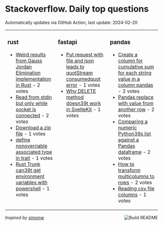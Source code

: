 # Stackoverflow. Daily top questions 

Automatically updates via GitHub Action, last update: <!-- date starts -->2024-02-20<!-- date ends -->


<table><tr><td valign="top" width="33%">

### rust
<!-- rust starts -->
* [Weird results from Gauss Jordan Elimination implementation in Rust](https://stackoverflow.com/questions/78029511/weird-results-from-gauss-jordan-elimination-implementation-in-rust) - 2 votes
* [Read from stdin but only while socket is connected](https://stackoverflow.com/questions/78021629/read-from-stdin-but-only-while-socket-is-connected) - 2 votes
* [Download a zip file](https://stackoverflow.com/questions/78024015/download-a-zip-file) - 1 votes
* [define nonoverriable associated type in trait](https://stackoverflow.com/questions/78018140/define-non-overriable-associated-type-in-trait) - 1 votes
* [Rust Trunk can39t get environment variables with powershell](https://stackoverflow.com/questions/78024649/rust-trunk-cant-get-environment-variables-with-powershell) - 1 votes
<!-- rust ends -->
</td><td valign="top" width="34%">


### fastapi
<!-- fastapi starts -->
* [Put request with file and json leads to quotStream consumedquot error](https://stackoverflow.com/questions/78028590/put-request-with-file-and-json-leads-to-stream-consumed-error) - 1 votes
* [Why DELETE method doesn39t work in SvelteKit](https://stackoverflow.com/questions/78026607/why-delete-method-doesnt-work-in-sveltekit) - 1 votes
<!-- fastapi ends -->
</td><td valign="top" width="34%">


### pandas
<!-- pandas starts -->
* [Create a column for cumulative sum for each string value in a column pandas](https://stackoverflow.com/questions/78025976/create-a-column-for-cumulative-sum-for-each-string-value-in-a-column-pandas) - 2 votes
* [Pandas replace with value from another row](https://stackoverflow.com/questions/78020832/pandas-replace-with-value-from-another-row) - 2 votes
* [Comparing a numeric Python39s list against a Pandas dataframe](https://stackoverflow.com/questions/78020461/comparing-a-numeric-pythons-list-against-a-pandas-dataframe) - 2 votes
* [How to transform multicolumns to rows](https://stackoverflow.com/questions/78018799/how-to-transform-multi-columns-to-rows) - 2 votes
* [Reading csv file columns](https://stackoverflow.com/questions/78027751/reading-csv-file-columns) - 1 votes
<!-- pandas ends -->
</td></tr></table>

<a href="https://github.com/hp0404/hp0404/actions"><img src="https://github.com/hp0404/hp0404/workflows/Build%20README/badge.svg" align="right" alt="Build README"></a> <p>*Inspired by  [simonw](https://github.com/simonw/simonw)*</p>
